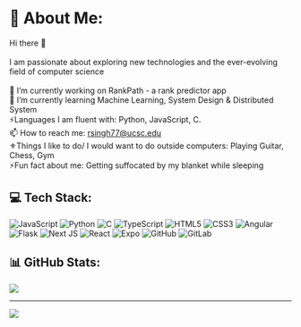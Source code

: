 # 💫 About Me:
 Hi there 👋<br><br>I am passionate about exploring new technologies and the ever-evolving field of computer science<br><br>🔭 I’m currently working on RankPath - a rank predictor app<br>🌱 I’m currently learning Machine Learning, System Design & Distributed System<br>⚡Languages I am fluent with: Python, JavaScript, C.<br>📫 How to reach me: rsingh77@ucsc.edu<br>⚜️Things I like to do/ I would want to do outside computers: Playing Guitar, Chess, Gym<br>⚡Fun fact about me:  Getting suffocated by my blanket while sleeping


## 💻 Tech Stack:
![JavaScript](https://img.shields.io/badge/javascript-%23323330.svg?style=plastic&logo=javascript&logoColor=%23F7DF1E) ![Python](https://img.shields.io/badge/python-3670A0?style=plastic&logo=python&logoColor=ffdd54) ![C](https://img.shields.io/badge/c-%2300599C.svg?style=plastic&logo=c&logoColor=white) ![TypeScript](https://img.shields.io/badge/typescript-%23007ACC.svg?style=plastic&logo=typescript&logoColor=white) ![HTML5](https://img.shields.io/badge/html5-%23E34F26.svg?style=plastic&logo=html5&logoColor=white) ![CSS3](https://img.shields.io/badge/css3-%231572B6.svg?style=plastic&logo=css3&logoColor=white) ![Angular](https://img.shields.io/badge/angular-%23DD0031.svg?style=plastic&logo=angular&logoColor=white) ![Flask](https://img.shields.io/badge/flask-%23000.svg?style=plastic&logo=flask&logoColor=white) ![Next JS](https://img.shields.io/badge/Next-black?style=plastic&logo=next.js&logoColor=white) ![React](https://img.shields.io/badge/react-%2320232a.svg?style=plastic&logo=react&logoColor=%2361DAFB) ![Expo](https://img.shields.io/badge/expo-1C1E24?style=plastic&logo=expo&logoColor=#D04A37) ![GitHub](https://img.shields.io/badge/github-%23121011.svg?style=plastic&logo=github&logoColor=white) ![GitLab](https://img.shields.io/badge/gitlab-%23181717.svg?style=plastic&logo=gitlab&logoColor=white)
## 📊 GitHub Stats:
![](https://github-readme-stats.vercel.app/api/top-langs/?username=RaghavSingh1212&theme=dark&hide_border=true&include_all_commits=false&count_private=false&layout=compact)

---
[![](https://visitcount.itsvg.in/api?id=RaghavSingh1212&icon=0&color=0)](https://visitcount.itsvg.in)

<!-- Proudly created with GPRM ( https://gprm.itsvg.in ) -->

